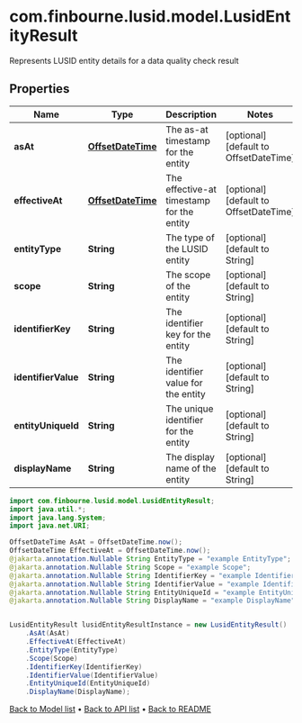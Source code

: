 # com.finbourne.lusid.model.LusidEntityResult
Represents LUSID entity details for a data quality check result

## Properties

Name | Type | Description | Notes
------------ | ------------- | ------------- | -------------
**asAt** | [**OffsetDateTime**](OffsetDateTime.md) | The as-at timestamp for the entity | [optional] [default to OffsetDateTime]
**effectiveAt** | [**OffsetDateTime**](OffsetDateTime.md) | The effective-at timestamp for the entity | [optional] [default to OffsetDateTime]
**entityType** | **String** | The type of the LUSID entity | [optional] [default to String]
**scope** | **String** | The scope of the entity | [optional] [default to String]
**identifierKey** | **String** | The identifier key for the entity | [optional] [default to String]
**identifierValue** | **String** | The identifier value for the entity | [optional] [default to String]
**entityUniqueId** | **String** | The unique identifier for the entity | [optional] [default to String]
**displayName** | **String** | The display name of the entity | [optional] [default to String]

```java
import com.finbourne.lusid.model.LusidEntityResult;
import java.util.*;
import java.lang.System;
import java.net.URI;

OffsetDateTime AsAt = OffsetDateTime.now();
OffsetDateTime EffectiveAt = OffsetDateTime.now();
@jakarta.annotation.Nullable String EntityType = "example EntityType";
@jakarta.annotation.Nullable String Scope = "example Scope";
@jakarta.annotation.Nullable String IdentifierKey = "example IdentifierKey";
@jakarta.annotation.Nullable String IdentifierValue = "example IdentifierValue";
@jakarta.annotation.Nullable String EntityUniqueId = "example EntityUniqueId";
@jakarta.annotation.Nullable String DisplayName = "example DisplayName";


LusidEntityResult lusidEntityResultInstance = new LusidEntityResult()
    .AsAt(AsAt)
    .EffectiveAt(EffectiveAt)
    .EntityType(EntityType)
    .Scope(Scope)
    .IdentifierKey(IdentifierKey)
    .IdentifierValue(IdentifierValue)
    .EntityUniqueId(EntityUniqueId)
    .DisplayName(DisplayName);
```


[Back to Model list](../README.md#documentation-for-models) &#8226; [Back to API list](../README.md#documentation-for-api-endpoints) &#8226; [Back to README](../README.md)
